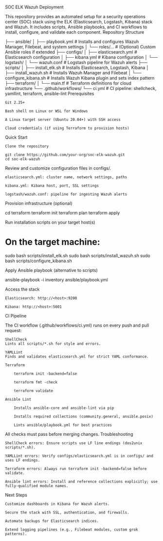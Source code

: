 SOC ELK Wazuh Deployment

This repository provides an automated setup for a security operations center (SOC) stack using the ELK (Elasticsearch, Logstash, Kibana) stack and Wazuh. It includes scripts, Ansible playbooks, and CI workflows to install, configure, and validate each component.
Repository Structure

├── ansible/
│ ├── playbook.yml # Installs and configures Wazuh Manager, Filebeat, and system settings
│ └── roles/… # (Optional) Custom Ansible roles if extended
├── configs/
│ ├── elasticsearch.yml # Elasticsearch configuration
│ ├── kibana.yml # Kibana configuration
│ └── logstash/
│ └── wazuh.conf # Logstash pipeline for Wazuh alerts
├── scripts/
│ ├── install_elk.sh # Installs Elasticsearch, Logstash, Kibana
│ ├── install_wazuh.sh # Installs Wazuh Manager and Filebeat
│ └── configure_kibana.sh # Installs Wazuh Kibana plugin and sets index pattern
├── terraform/
│ └── main.tf # Terraform definitions for cloud infrastructure
└── .github/workflows/
└── ci.yml # CI pipeline: shellcheck, yamllint, terraform, ansible-lint
Prerequisites

    Git 2.25+

    Bash shell on Linux or WSL for Windows

    A Linux target server (Ubuntu 20.04+) with SSH access

    Cloud credentials (if using Terraform to provision hosts)

Quick Start

    Clone the repository
   
    git clone https://github.com/your-org/soc-elk-wazuh.git
    cd soc-elk-wazuh


Review and customize configuration files in configs/.

    elasticsearch.yml: cluster name, network settings, paths

    kibana.yml: Kibana host, port, SSL settings

    logstash/wazuh.conf: pipeline for ingesting Wazuh alerts

Provision infrastructure (optional)

cd terraform
terraform init
terraform plan
terraform apply

Run installation scripts on your target host(s)

# On the target machine:
sudo bash scripts/install_elk.sh
sudo bash scripts/install_wazuh.sh
sudo bash scripts/configure_kibana.sh

Apply Ansible playbook (alternative to scripts)

ansible-playbook -i inventory ansible/playbook.yml


Access the stack

    Elasticsearch: http://<host>:9200

    Kibana: http://<host>:5601

CI Pipeline

The CI workflow (.github/workflows/ci.yml) runs on every push and pull request:

    ShellCheck
    Lints all scripts/*.sh for style and errors.

    YAMLLint
    Finds and validates elasticsearch.yml for strict YAML conformance.

    Terraform

        terraform init -backend=false

        terraform fmt -check

        terraform validate

    Ansible Lint

        Installs ansible-core and ansible-lint via pip

        Installs required collections (community.general, ansible.posix)

        Lints ansible/playbook.yml for best practices

All checks must pass before merging changes.
Troubleshooting

    ShellCheck errors: Ensure scripts use LF line endings (dos2unix scripts/*.sh).

    YAMLLint errors: Verify configs/elasticsearch.yml is in configs/ and uses LF endings.

    Terraform errors: Always run terraform init -backend=false before validate.

    Ansible lint errors: Install and reference collections explicitly; use fully-qualified module names.

Next Steps

    Customize dashboards in Kibana for Wazuh alerts.

    Secure the stack with SSL, authentication, and firewalls.

    Automate backups for Elasticsearch indices.

    Extend logging pipelines (e.g., Filebeat modules, custom grok patterns).
